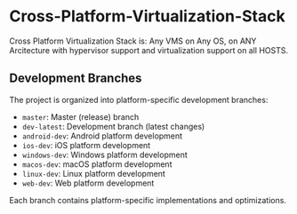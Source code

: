 # Cross-Platform-Virtualization-Stack
Cross Platform Virtualization Stack is: Any VMS on Any OS, on ANY Arcitecture with hypervisor support and virtualization support on all HOSTS.

## Development Branches

The project is organized into platform-specific development branches:

- `master`: Master (release) branch
- `dev-latest`: Development branch (latest changes)
- `android-dev`: Android platform development
- `ios-dev`: iOS platform development
- `windows-dev`: Windows platform development
- `macos-dev`: macOS platform development
- `linux-dev`: Linux platform development
- `web-dev`: Web platform development

Each branch contains platform-specific implementations and optimizations.
